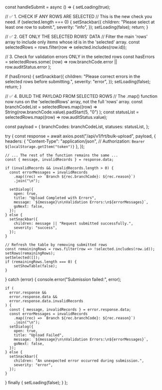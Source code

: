 const handleSubmit = async () => {
  setLoading(true);

  // ✅ 1. CHECK IF ANY ROWS ARE SELECTED
  // This is the new check you need.
  if (selected.length === 0) {
    setSnackbar({
      children: "Please select at least one row to submit.",
      severity: "info",
    });
    setLoading(false);
    return;
  }

  // ✅ 2. GET ONLY THE SELECTED ROWS' DATA
  // Filter the main 'rows' array to include only items whose id is in the 'selected' array.
  const selectedRows = rows.filter(row => selected.includes(row.id));


  // 3. Check for validation errors ONLY in the selected rows
  const hasErrors = selectedRows.some(
    (row) => row.branchCode.error || row.auditStatus.error
  );

  if (hasErrors) {
    setSnackbar({
      children: "Please correct errors in the selected rows before submitting.",
      severity: "error",
    });
    setLoading(false);
    return;
  }

  // ✅ 4. BUILD THE PAYLOAD FROM SELECTED ROWS
  // The .map() function now runs on the 'selectedRows' array, not the full 'rows' array.
  const branchCodeList = selectedRows.map((row) =>
    String(row.branchCode.value).padStart(5, "0")
  );
  const statusList = selectedRows.map((row) => row.auditStatus.value);

  const payload = {
    branchCodes: branchCodeList,
    statuses: statusList,
  };

  try {
    const response = await axios.post("/api/v1/frt/bulk-upload", payload, {
      headers: {
        "Content-Type": "application/json",
        // Authorization: `Bearer ${localStorage.getItem("token")}`
      },
    });

    // ... The rest of the function remains the same ...
    const { message, invalidRecords } = response.data;

    if (invalidRecords && invalidRecords.length > 0) {
      const errorMessages = invalidRecords
        .map((rec) => `Branch ${rec.branchCode}: ${rec.reason}`)
        .join("\n");

      setDialog({
        open: true,
        title: "Upload Completed with Errors",
        message: `${message}\n\nValidation Errors:\n${errorMessages}`,
        goNext: false,
      });
    } else {
      setSnackbar({
        children: message || "Request submitted successfully.",
        severity: "success",
      });
    }

    // Refresh the table by removing submitted rows
    const remainingRows = rows.filter(row => !selected.includes(row.id));
    setRows(remainingRows);
    setSelected([]);
    if (remainingRows.length === 0) {
        setShowTable(false);
    }

  } catch (error) {
    console.error("Submission failed:", error);

    if (
      error.response &&
      error.response.data &&
      error.response.data.invalidRecords
    ) {
      const { message, invalidRecords } = error.response.data;
      const errorMessages = invalidRecords
        .map((rec) => `Branch ${rec.branchCode}: ${rec.reason}`)
        .join("\n");
      setDialog({
        open: true,
        title: "Upload Failed",
        message: `${message}\n\nValidation Errors:\n${errorMessages}`,
        goNext: false,
      });
    } else {
      setSnackbar({
        children: "An unexpected error occurred during submission.",
        severity: "error",
      });
    }
  } finally {
    setLoading(false);
  }
};
